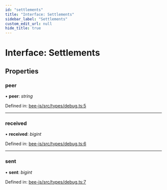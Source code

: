 ```yaml
---
id: "settlements"
title: "Interface: Settlements"
sidebar_label: "Settlements"
custom_edit_url: null
hide_title: true
---
```


# Interface: Settlements

## Properties

### peer

• **peer**: *string*

Defined in: [bee-js/src/types/debug.ts:5](https://github.com/ethersphere/bee-js/blob/430becc/src/types/debug.ts#L5)

___

### received

• **received**: *bigint*

Defined in: [bee-js/src/types/debug.ts:6](https://github.com/ethersphere/bee-js/blob/430becc/src/types/debug.ts#L6)

___

### sent

• **sent**: *bigint*

Defined in: [bee-js/src/types/debug.ts:7](https://github.com/ethersphere/bee-js/blob/430becc/src/types/debug.ts#L7)
